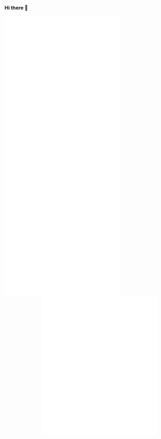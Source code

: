 ### Hi there 👋
<img align="left" width="380" alt="" src="https://github.com/Sugata10723/Sugata10723/blob/main/metrics1.svg">
<img align="right" width="380" alt="" src="https://github.com/Sugata10723/Sugata10723/blob/main/metrics2.svg">
